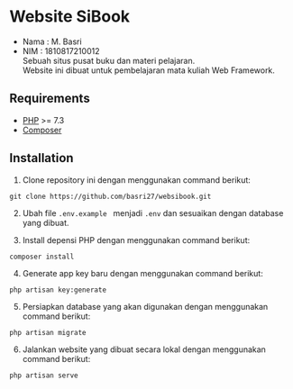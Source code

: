# Website SiBook
- Nama : M. Basri
- NIM : 1810817210012\
Sebuah situs pusat buku dan materi pelajaran.\
Website ini dibuat untuk pembelajaran mata kuliah Web Framework.

## Requirements
- [PHP][1] >= 7.3
- [Composer][2]

## Installation
1. Clone repository ini dengan menggunakan command berikut:
```
git clone https://github.com/basri27/websibook.git
```
2. Ubah file ```.env.example ``` menjadi ```.env``` dan sesuaikan dengan database yang dibuat.

3. Install depensi PHP dengan menggunakan command berikut:
```
composer install
```
4. Generate app key baru dengan menggunakan command berikut:
```
php artisan key:generate
```
5. Persiapkan database yang akan digunakan dengan menggunakan command berikut:
```
php artisan migrate
```
6. Jalankan website yang dibuat secara lokal dengan menggunakan command berikut:
```
php artisan serve
```

[1]: https://www.php.net "PHP"
[2]: https://www.getcomposer.org "Composer"
